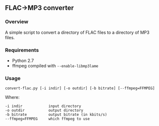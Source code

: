 ## FLAC->MP3 converter

### Overview

A simple script to convert a directory of FLAC files to a directory of MP3 files.

### Requirements

* Python 2.7
* ffmpeg compiled with `--enable-libmp3lame`


### Usage

    convert-flac.py [-i indir] [-o outdir] [-b bitrate] [--ffmpeg=FFMPEG]

Where:

    -i indir            input directory
    -o outdir           output directory
    -b bitrate          output bitrate (in kbits/s)
    --ffmpeg=FFMPEG     which ffmpeg to use
